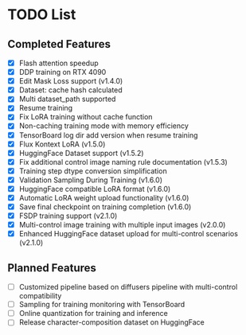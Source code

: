 # TODO List

## Completed Features
- [x] Flash attention speedup
- [x] DDP training on RTX 4090
- [x] Edit Mask Loss support (v1.4.0)
- [x] Dataset: cache hash calculated
- [x] Multi dataset_path supported
- [x] Resume training
- [x] Fix LoRA training without cache function
- [x] Non-caching training mode with memory efficiency
- [x] TensorBoard log dir add version when resume training
- [x] Flux Kontext LoRA (v1.5.0)
- [x] HuggingFace Dataset support (v1.5.2)
- [x] Fix additional control image naming rule documentation (v1.5.3)
- [x] Training step dtype conversion simplification
- [x] Validation Sampling During Training (v1.6.0)
- [x] HuggingFace compatible LoRA format (v1.6.0)
- [x] Automatic LoRA weight upload functionality (v1.6.0)
- [x] Save final checkpoint on training completion (v1.6.0)
- [x] FSDP training support (v2.1.0)
- [x] Multi-control image training with multiple input images (v2.0.0)
- [x] Enhanced HuggingFace dataset upload for multi-control scenarios (v2.1.0)

## Planned Features
- [ ] Customized pipeline based on diffusers pipeline with multi-control compatibility
- [ ] Sampling for training monitoring with TensorBoard
- [ ] Online quantization for training and inference
- [ ] Release character-composition dataset on HuggingFace